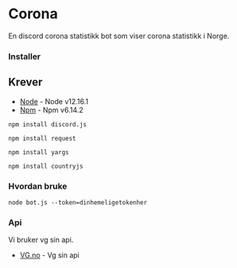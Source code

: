 # Corona 
En discord corona statistikk bot som viser corona statistikk i Norge.
### Installer

## Krever
* [Node](https://nodejs.org/en/) - Node v12.16.1
* [Npm](https://npmjs.com) - Npm v6.14.2

```
npm install discord.js
```
```
npm install request
```
```
npm install yargs
```
```
npm install countryjs
```

### Hvordan bruke
```
node bot.js --token=dinhemeligetokenher
```

### Api
Vi bruker vg sin api.
* [VG.no](https://www.vg.no/spesial/2020/corona-viruset/data/norway-region-data/) - Vg sin api